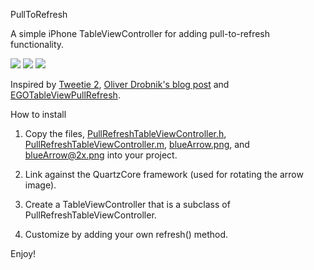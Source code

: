 PullToRefresh

A simple iPhone TableViewController for adding pull-to-refresh functionality.

![](http://img.skitch.com/20101001-eh5w1nfxfr16rxkhy5b6ftr94g.png)
![](http://img.skitch.com/20101001-t9gwm7wdp3k1q877xqjxj4uuk.png)
![](http://img.skitch.com/20101001-xybxsmi527e3euiexeuu6rrm7w.png)

Inspired by [Tweetie 2](http://www.atebits.com/tweetie-iphone/), [Oliver Drobnik's blog post](http://www.drobnik.com/touch/2009/12/how-to-make-a-pull-to-reload-tableview-just-like-tweetie-2/)
and [EGOTableViewPullRefresh](http://github.com/enormego/EGOTableViewPullRefresh).


How to install

1. Copy the files, [PullRefreshTableViewController.h](http://github.com/andmej/PullToRefresh/blob/master/Classes/PullRefreshTableViewController.h),
[PullRefreshTableViewController.m](http://github.com/andmej/PullToRefresh/blob/master/Classes/PullRefreshTableViewController.m),
[blueArrow.png](http://github.com/andmej/PullToRefresh/blob/master/blueArrow.png),
and [blueArrow@2x.png](http://github.com/andmej/PullToRefresh/blob/master/blueArrow@2x.png) into your project.

2. Link against the QuartzCore framework (used for rotating the arrow image).

3. Create a TableViewController that is a subclass of PullRefreshTableViewController.

4. Customize by adding your own refresh() method.


Enjoy!
